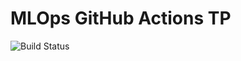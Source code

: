 # MLOps GitHub Actions TP 
 
![Build 
Status](https://github.com/ton-username/mlops-github-actions-tp/actions/workflows/badge.yml/badge.svg) 